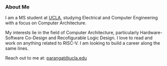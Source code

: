 ### About Me

I am a MS student at [UCLA](https://www.ucla.edu/), studying Electrical and Computer Engineering with a focus on Computer Architecture.

My interests lie in the field of Computer Architecture, particularly Hardware-Software Co-Design and Recofigurable Logic Design. I love to read and work on anything related to RISC-V. I am looking to build a career along the same lines.

Reach out to me at: parangat@ucla.edu
